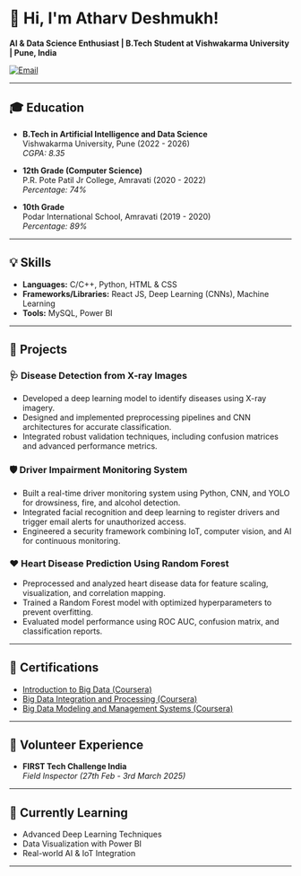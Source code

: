 # 👋 Hi, I'm Atharv Deshmukh!

**AI & Data Science Enthusiast | B.Tech Student at Vishwakarma University | Pune, India**

[![Email](https://img.shields.io/badge/Email-atharvpdeshmukh@gmail.com-blue?style=flat-square&logo=gmail)](mailto:atharvpdeshmukh@gmail.com)

---

## 🎓 Education

- **B.Tech in Artificial Intelligence and Data Science**  
  Vishwakarma University, Pune (2022 - 2026)  
  _CGPA: 8.35_

- **12th Grade (Computer Science)**  
  P.R. Pote Patil Jr College, Amravati (2020 - 2022)  
  _Percentage: 74%_

- **10th Grade**  
  Podar International School, Amravati (2019 - 2020)  
  _Percentage: 89%_

---

## 💡 Skills

- **Languages:** C/C++, Python, HTML & CSS
- **Frameworks/Libraries:** React JS, Deep Learning (CNNs), Machine Learning
- **Tools:** MySQL, Power BI

---

## 🚀 Projects

### 🩺 Disease Detection from X-ray Images
- Developed a deep learning model to identify diseases using X-ray imagery.
- Designed and implemented preprocessing pipelines and CNN architectures for accurate classification.
- Integrated robust validation techniques, including confusion matrices and advanced performance metrics.

### 🛡️ Driver Impairment Monitoring System
- Built a real-time driver monitoring system using Python, CNN, and YOLO for drowsiness, fire, and alcohol detection.
- Integrated facial recognition and deep learning to register drivers and trigger email alerts for unauthorized access.
- Engineered a security framework combining IoT, computer vision, and AI for continuous monitoring.

### ❤️ Heart Disease Prediction Using Random Forest
- Preprocessed and analyzed heart disease data for feature scaling, visualization, and correlation mapping.
- Trained a Random Forest model with optimized hyperparameters to prevent overfitting.
- Evaluated model performance using ROC AUC, confusion matrix, and classification reports.

---

## 📜 Certifications

- [Introduction to Big Data (Coursera)](https://www.coursera.org/)
- [Big Data Integration and Processing (Coursera)](https://www.coursera.org/)
- [Big Data Modeling and Management Systems (Coursera)](https://www.coursera.org/)

---

## 🤝 Volunteer Experience

- **FIRST Tech Challenge India**  
  _Field Inspector (27th Feb - 3rd March 2025)_

---

## 🌱 Currently Learning

- Advanced Deep Learning Techniques
- Data Visualization with Power BI
- Real-world AI & IoT Integration

---

<!--
**AtharvDeshmukh03/AtharvDeshmukh03** is a ✨ special ✨ repository because its `README.md` (this file) appears on your GitHub profile.
-->
